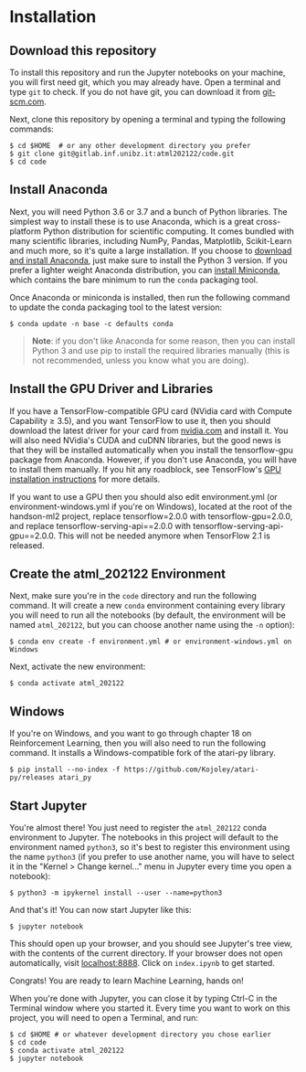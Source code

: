 # Installation

## Download this repository
To install this repository and run the Jupyter notebooks on your machine, you will first need git, which you may already have. Open a terminal and type `git` to check. If you do not have git, you can download it from [git-scm.com](https://git-scm.com/).

Next, clone this repository by opening a terminal and typing the following commands:

    $ cd $HOME  # or any other development directory you prefer
    $ git clone git@gitlab.inf.unibz.it:atml202122/code.git
    $ cd code

<!-- If you do not want to install git, you can instead download [master.zip](https://github.com/ageron/handson-ml2/archive/master.zip), unzip it, rename the resulting directory to `handson-ml2` and move it to your development directory. -->

## Install Anaconda
Next, you will need Python 3.6 or 3.7 and a bunch of Python libraries. The simplest way to install these is to use Anaconda, which is a great cross-platform Python distribution for scientific computing. It comes bundled with many scientific libraries, including NumPy, Pandas, Matplotlib, Scikit-Learn and much more, so it's quite a large installation. If you choose to [download and install Anaconda](https://www.anaconda.com/distribution/), just make sure to install the Python 3 version. If you prefer a lighter weight Anaconda distribution, you can [install Miniconda](https://docs.conda.io/en/latest/miniconda.html), which contains the bare minimum to run the `conda` packaging tool.

Once Anaconda or miniconda is installed, then run the following command to update the conda packaging tool to the latest version:

    $ conda update -n base -c defaults conda

> **Note**: if you don't like Anaconda for some reason, then you can install Python 3 and use pip to install the required libraries manually (this is not recommended, unless you know what you are doing).


## Install the GPU Driver and Libraries
If you have a TensorFlow-compatible GPU card (NVidia card with Compute Capability ≥ 3.5), and you want TensorFlow to use it, then you should download the latest driver for your card from [nvidia.com](https://www.nvidia.com/Download/index.aspx?lang=en-us) and install it. You will also need NVidia's CUDA and cuDNN libraries, but the good news is that they will be installed automatically when you install the tensorflow-gpu package from Anaconda. However, if you don't use Anaconda, you will have to install them manually. If you hit any roadblock, see TensorFlow's [GPU installation instructions](https://tensorflow.org/install/gpu) for more details.

If you want to use a GPU then you should also edit environment.yml (or environment-windows.yml if you're on Windows), located at the root of the handson-ml2 project, replace tensorflow=2.0.0 with tensorflow-gpu=2.0.0, and replace tensorflow-serving-api==2.0.0 with tensorflow-serving-api-gpu==2.0.0. This will not be needed anymore when TensorFlow 2.1 is released.

## Create the atml_202122 Environment
Next, make sure you're in the `code` directory and run the following command. It will create a new `conda` environment containing every library you will need to run all the notebooks (by default, the environment will be named `atml_202122`, but you can choose another name using the `-n` option):

    $ conda env create -f environment.yml # or environment-windows.yml on Windows

Next, activate the new environment:

    $ conda activate atml_202122

## Windows
If you're on Windows, and you want to go through chapter 18 on Reinforcement Learning, then you will also need to run the following command. It installs a Windows-compatible fork of the atari-py library.

    $ pip install --no-index -f https://github.com/Kojoley/atari-py/releases atari_py


<!-- > **Warning**: TensorFlow Transform (used in chapter 13) and TensorFlow-AddOns (used in chapter 16) are not yet available on Windows, but the TensorFlow team is working on it. -->


## Start Jupyter
You're almost there! You just need to register the `atml_202122` conda environment to Jupyter. The notebooks in this project will default to the environment named `python3`, so it's best to register this environment using the name `python3` (if you prefer to use another name, you will have to select it in the "Kernel > Change kernel..." menu in Jupyter every time you open a notebook):

    $ python3 -m ipykernel install --user --name=python3

And that's it! You can now start Jupyter like this:

    $ jupyter notebook

This should open up your browser, and you should see Jupyter's tree view, with the contents of the current directory. If your browser does not open automatically, visit [localhost:8888](http://localhost:8888/tree). Click on `index.ipynb` to get started.

Congrats! You are ready to learn Machine Learning, hands on!

When you're done with Jupyter, you can close it by typing Ctrl-C in the Terminal window where you started it. Every time you want to work on this project, you will need to open a Terminal, and run:

    $ cd $HOME # or whatever development directory you chose earlier
    $ cd code
    $ conda activate atml_202122
    $ jupyter notebook
